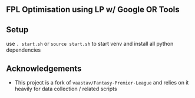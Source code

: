 ## FPL Optimisation using LP w/ Google OR Tools

## Setup

use `. start.sh` or `source start.sh` to start venv and install all python dependencies

## Acknowledgements

- This project is a fork of `vaastav/Fantasy-Premier-League` and relies on it heavily for data collection / related scripts
